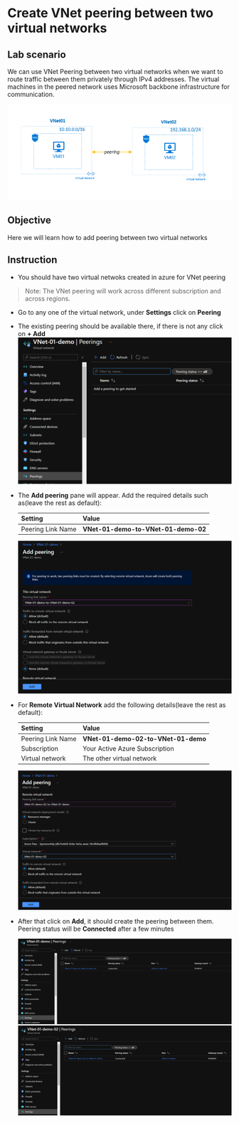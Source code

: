 # Create VNet peering between two virtual networks

## Lab scenario

We can use VNet Peering between two virtual networks when we want to route traffic between them privately through IPv4 addresses. The virtual machines in the peered network uses Microsoft backbone infrastructure for communication.

<img src="Images/Virtual Network/Virtual Network Peering diagram.png">

## Objective

Here we will learn how to add peering between two virtual networks

## Instruction

- You should have two virtual netwoks created in azure for VNet peering

> Note: The VNet peering will work across different subscription and across regions.

- Go to any one of the virtual network, under **Settings** click on **Peering**
- The existing peering should be available there, if there is not any click on **+ Add**
  <img src="Images/Virtual Network/Virtual network VNet peering.png">
  
- The **Add peering** pane will appear. Add the required details such as(leave the rest as default):

  | Setting | Value |
  | -- | -- |
  | Peering Link Name | **VNet-01-demo-to-VNet-01-demo-02** |

  <img src="Images/Virtual Network/Virtual network Add peering 1.png">

- For **Remote Virtual Network** add the following details(leave the rest as default):

  | Setting | Value |
  | -- | -- |
  | Peering Link Name | **VNet-01-demo-02-to-VNet-01-demo** |
  | Subscription | Your Active Azure Subscription |
  | Virtual network | The other virtual network |
  
  <img src="Images/Virtual Network/Virtual network Add peering 2.png">
  
- After that click on **Add**, it should create the peering between them. Peering status will be **Connected** after a few minutes

  <img src="Images/Virtual Network/Virtual network Peering status connected 1.png">

  <img src="Images/Virtual Network/Virtual network Peering status connected 2.png">
